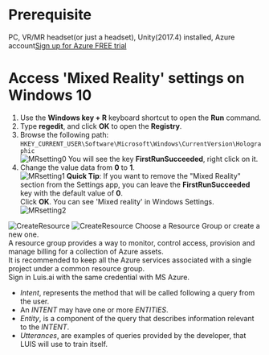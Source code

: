 # Prerequisite
PC, VR/MR headset(or just a headset), Unity(2017.4) installed, Azure account[Sign up for Azure FREE trial](https://azure.microsoft.com/en-us/free/)
# Access 'Mixed Reality' settings on Windows 10
1. Use the **Windows key + R** keyboard shortcut to open the **Run** command.<br/>
2. Type **regedit**, and click **OK** to open the **Registry**.<br/>
3. Browse the following path:<br/>
```HKEY_CURRENT_USER\Software\Microsoft\Windows\CurrentVersion\Holographic```<br/>
![MRsetting0](/MRsetting.jpg)
You will see the key **FirstRunSucceeded**, right click on it.<br/> 
5. Change the value data from **0** to **1**.<br/>
![MRsetting1](/MRsetting1.jpg)
    **Quick Tip**: If you want to remove the "Mixed Reality" section from the Settings app, you can leave the **FirstRunSucceeded** key with the default value of **0**.<br/>
    Click **OK**. You can see 'Mixed reality' in Windows Settings.
    ![MRsetting2](/MRsetting2.jpg)




![CreateResource](/azure000.jpg)
![CreateResource](/azure001.png)
Choose a Resource Group or create a new one.<br/> 
A resource group provides a way to monitor, control access, provision and manage billing for a collection of Azure assets.<br/>
It is recommended to keep all the Azure services associated with a single project  under a common resource group.<br/>
Sign in Luis.ai with the same credential with MS Azure.<br/>


- *Intent*, represents the method that will be called following a query from the user. <br/>
- An *INTENT* may have one or more *ENTITIES*.<br/>
- *Entity*, is a component of the query that describes information relevant to the *INTENT*.<br/>
- *Utterances*, are examples of queries provided by the developer, that LUIS will use to train itself.<br/>
